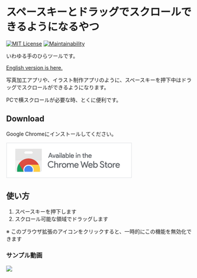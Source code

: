# スペースキーとドラッグでスクロールできるようになるやつ

[![MIT License](http://img.shields.io/badge/license-MIT-blue.svg?style=flat)](LICENSE) [![Maintainability](https://api.codeclimate.com/v1/badges/822b5b49ff34e94c063f/maintainability)](https://codeclimate.com/github/heppokofrontend/chrome-extension-drag-scroll/maintainability)

いわゆる手のひらツールです。

[English version is here.](./README.md)

写真加工アプリや、イラスト制作アプリのように、スペースキーを押下中はドラッグでスクロールができるようになります。

PCで横スクロールが必要な時、とくに便利です。

## Download

Google Chromeにインストールしてください。

[![Available in the Chrome Web Store](./images/iNEddTyWiMfLSwFD6qGq.png)](https://chrome.google.com/webstore/detail/pjoggomlkaanadbegagokiioonfaedle)

## 使い方

1. スペースキーを押下します
2. スクロール可能な領域でドラッグします

※ このブラウザ拡張のアイコンをクリックすると、一時的にこの機能を無効化できます

### サンプル動画

[![](https://img.youtube.com/vi/-oowC3MAEEc/0.jpg)](https://www.youtube.com/watch?v=-oowC3MAEEc)
